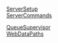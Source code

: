 [ServerSetup](docs/00-Serversetup.md)  
[ServerCommands](docs/01-ServerCommands.md)

[QueueSupervisor](docs/02-QueueSupervisor.md)  
[WebDataPaths](docs/10-WebDataPaths.md)  
